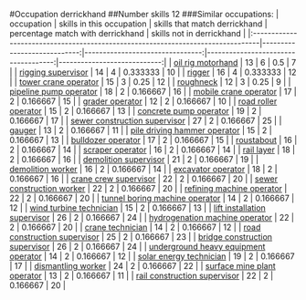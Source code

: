 #Occupation derrickhand
##Number skills 12
###Similar occupations:
| occupation                                                                      |   skills in this occupation |   skills that match derrickhand |   percentage match with derrickhand |   skills not in derrickhand |
|:--------------------------------------------------------------------------------|----------------------------:|--------------------------------:|------------------------------------:|----------------------------:|
| [oil rig motorhand](oil_rig_motorhand.md)                                       |                          13 |                               6 |                            0.5      |                           7 |
| [rigging supervisor](rigging_supervisor.md)                                     |                          14 |                               4 |                            0.333333 |                          10 |
| [rigger](rigger.md)                                                             |                          16 |                               4 |                            0.333333 |                          12 |
| [tower crane operator](tower_crane_operator.md)                                 |                          15 |                               3 |                            0.25     |                          12 |
| [roughneck](roughneck.md)                                                       |                          12 |                               3 |                            0.25     |                           9 |
| [pipeline pump operator](pipeline_pump_operator.md)                             |                          18 |                               2 |                            0.166667 |                          16 |
| [mobile crane operator](mobile_crane_operator.md)                               |                          17 |                               2 |                            0.166667 |                          15 |
| [grader operator](grader_operator.md)                                           |                          12 |                               2 |                            0.166667 |                          10 |
| [road roller operator](road_roller_operator.md)                                 |                          15 |                               2 |                            0.166667 |                          13 |
| [concrete pump operator](concrete_pump_operator.md)                             |                          19 |                               2 |                            0.166667 |                          17 |
| [sewer construction supervisor](sewer_construction_supervisor.md)               |                          27 |                               2 |                            0.166667 |                          25 |
| [gauger](gauger.md)                                                             |                          13 |                               2 |                            0.166667 |                          11 |
| [pile driving hammer operator](pile_driving_hammer_operator.md)                 |                          15 |                               2 |                            0.166667 |                          13 |
| [bulldozer operator](bulldozer_operator.md)                                     |                          17 |                               2 |                            0.166667 |                          15 |
| [roustabout](roustabout.md)                                                     |                          16 |                               2 |                            0.166667 |                          14 |
| [scraper operator](scraper_operator.md)                                         |                          16 |                               2 |                            0.166667 |                          14 |
| [rail layer](rail_layer.md)                                                     |                          18 |                               2 |                            0.166667 |                          16 |
| [demolition supervisor](demolition_supervisor.md)                               |                          21 |                               2 |                            0.166667 |                          19 |
| [demolition worker](demolition_worker.md)                                       |                          16 |                               2 |                            0.166667 |                          14 |
| [excavator operator](excavator_operator.md)                                     |                          18 |                               2 |                            0.166667 |                          16 |
| [crane crew supervisor](crane_crew_supervisor.md)                               |                          22 |                               2 |                            0.166667 |                          20 |
| [sewer construction worker](sewer_construction_worker.md)                       |                          22 |                               2 |                            0.166667 |                          20 |
| [refining machine operator](refining_machine_operator.md)                       |                          22 |                               2 |                            0.166667 |                          20 |
| [tunnel boring machine operator](tunnel_boring_machine_operator.md)             |                          14 |                               2 |                            0.166667 |                          12 |
| [wind turbine technician](wind_turbine_technician.md)                           |                          15 |                               2 |                            0.166667 |                          13 |
| [lift installation supervisor](lift_installation_supervisor.md)                 |                          26 |                               2 |                            0.166667 |                          24 |
| [hydrogenation machine operator](hydrogenation_machine_operator.md)             |                          22 |                               2 |                            0.166667 |                          20 |
| [crane technician](crane_technician.md)                                         |                          14 |                               2 |                            0.166667 |                          12 |
| [road construction supervisor](road_construction_supervisor.md)                 |                          25 |                               2 |                            0.166667 |                          23 |
| [bridge construction supervisor](bridge_construction_supervisor.md)             |                          26 |                               2 |                            0.166667 |                          24 |
| [underground heavy equipment operator](underground_heavy_equipment_operator.md) |                          14 |                               2 |                            0.166667 |                          12 |
| [solar energy technician](solar_energy_technician.md)                           |                          19 |                               2 |                            0.166667 |                          17 |
| [dismantling worker](dismantling_worker.md)                                     |                          24 |                               2 |                            0.166667 |                          22 |
| [surface mine plant operator](surface_mine_plant_operator.md)                   |                          13 |                               2 |                            0.166667 |                          11 |
| [rail construction supervisor](rail_construction_supervisor.md)                 |                          22 |                               2 |                            0.166667 |                          20 |
